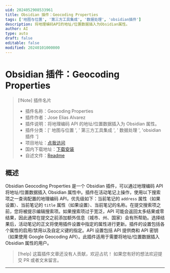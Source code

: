 ```yaml
---
uid: 2024052908533961
title: Obsidian 插件：Geocoding Properties
tags: ['地图与位置', '第三方工具集成', '数据处理', 'obsidian插件']
description: 将地理编码API的地址/位置数据插入为Obsidian属性。
author: AI
type: auto
draft: false
editable: false
modified: 20240101000000
---
```


# Obsidian 插件：Geocoding Properties

> [!Note] 插件名片
> - 插件名称：Geocoding Properties
> - 插件作者：Jose Elias Alvarez
> - 插件说明：将地理编码 API 的地址/位置数据插入为 Obsidian 属性。
> - 插件分类：[' 地图与位置 ', ' 第三方工具集成 ', ' 数据处理 ', 'obsidian 插件 ']
> - 项目地址：[点我访问](https://github.com/jose-elias-alvarez/obsidian-geocoding-properties)
> - 国内下载地址：[下载安装](https://pkmer.cn/products/plugin/pluginMarket/?geocoding-properties)
> - 自述文件：[Readme](https://ghproxy.net/https://raw.githubusercontent.com/jose-elias-alvarez/obsidian-geocoding-properties/master/README.md)

## 概述

Obsidian Geocoding Properties 是一个 Obsidian 插件，可以通过地理编码 API 将地址/位置数据插入 Obsidian 属性中。插件在活动笔记上操作，使用以下搜索项之一查询配置的地理编码 API，优先级如下：当前笔记的 `address` 属性（如果设置）、当前笔记的 `title` 属性（如果设置）、当前笔记的名称。在提交搜索项之前，您将被提示编辑搜索项。如果搜索项过于宽泛，API 可能会返回太多结果或零结果，因此通常在提交之前添加额外信息（城市、州、国家）会有所帮助。选择结果后，活动笔记的正文将使用插件设置中指定的属性进行更新。插件的设置包括各个属性的启用/禁用以及自定义键的指定。API 设置包括 API 提供商和 API 密钥（如果使用 Google Geocoding API）。此插件适用于需要将地址/位置数据插入 Obsidian 属性的用户。

> [!help]
> 这篇插件文章还没有人贡献，欢迎占坑！
> 如果您有好的想法欢迎提交 PR 或者文末留言。

---



